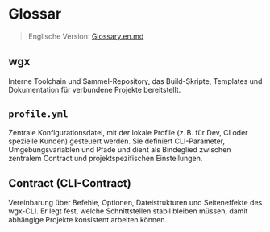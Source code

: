 # Glossar

> Englische Version: [Glossary.en.md](Glossary.en.md)

## wgx
Interne Toolchain und Sammel-Repository, das Build-Skripte, Templates und Dokumentation für verbundene Projekte bereitstellt.

## `profile.yml`
Zentrale Konfigurationsdatei, mit der lokale Profile (z. B. für Dev, CI oder spezielle Kunden) gesteuert werden. Sie definiert CLI-Parameter, Umgebungsvariablen und Pfade und dient als Bindeglied zwischen zentralem Contract und projektspezifischen Einstellungen.

## Contract (CLI-Contract)
Vereinbarung über Befehle, Optionen, Dateistrukturen und Seiteneffekte des wgx-CLI. Er legt fest, welche Schnittstellen stabil bleiben müssen, damit abhängige Projekte konsistent arbeiten können.
